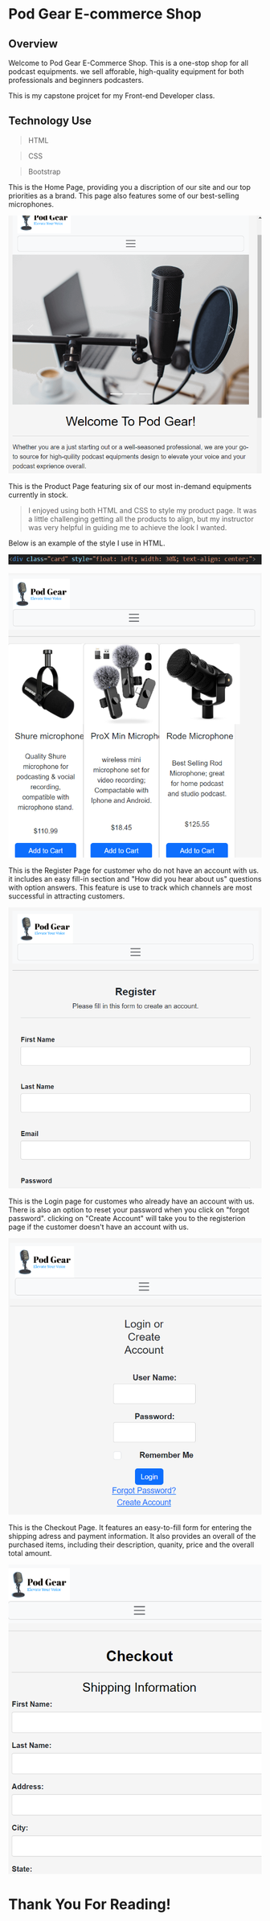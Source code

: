 # Pod Gear E-commerce Shop

## Overview

 Welcome to Pod Gear E-Commerce Shop. This is a one-stop shop for all podcast equipments. we sell afforable, high-quality equipment for both professionals and beginners podcasters.
 
This is my capstone projcet for my Front-end Developer class.



## Technology Use
>HTML

>CSS

>Bootstrap

This is the Home Page, providing you a discription of our site and our top priorities as a brand. This page also features some of our best-selling microphones.

![Alt text](images/homepage.png)



This is the Product Page featuring six of our most in-demand equipments currently in stock.
>I enjoyed using both HTML and CSS to style my product page. It was a little challenging getting all the products to align, but my instructor was very helpful in guiding me to achieve the look I wanted. 

Below is an example of the style I use in HTML.

![alt text](images/productstyle.png)


![alt text](images/productpage.png)


This is the Register Page for customer who do not have an account with us. it includes an easy fill-in section and "How did you hear about us" questions with option answers. This feature is use to track which channels are most successful in attracting customers.

![alt text](images/registerpage.png)

This is the Login page for customes who already have an account with us. There is also an option to reset your password when you click on "forgot password".
clicking on "Create Account" will take you to the registerion page if the customer doesn't have an account with us.

![alt text](images/logininpage.png)


This is the Checkout Page. It features an easy-to-fill form for entering the shipping adress and payment information. It also provides an overall of the purchased items, including their description, quanity, price and the overall total amount.

![alt text](images/checkoutpage.png)

# Thank You For Reading!
